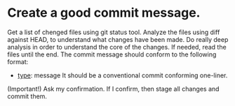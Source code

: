 # Create a good commit message.
Get a list of chenged files using git status tool.
Analyze the files using diff against HEAD, to understand what changes have been made.
Do really deep analysis in order to understand the core of the changes.
If needed, read the files until the end.
The commit message should conform to the following format:
- [type](scope): message
It should be a conventional commit conforming one-liner.

(Important!) Ask my confirmation.
If I confirm, then stage all changes and commit them.